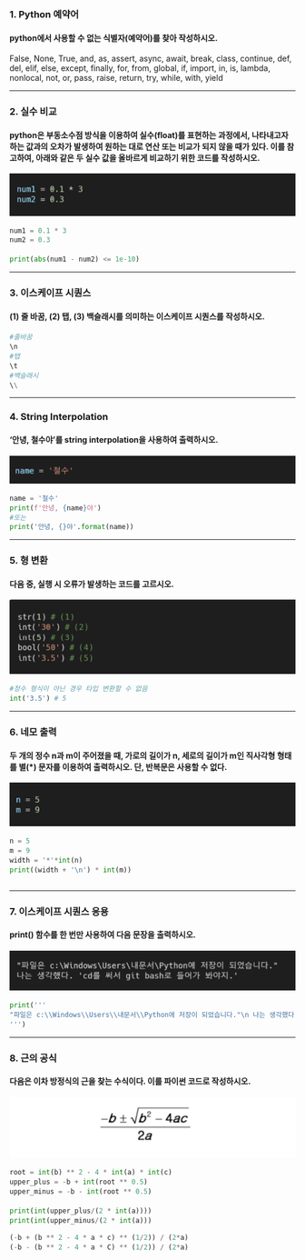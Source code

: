 ### 1. Python 예약어 

#### python에서 사용할 수 없는 식별자(예약어)를 찾아 작성하시오.



False, None, True, and, as, assert, async, await, break, class, continue, def, del, elif, else, except, finally, for, from, global, if, import, in, is, lambda, nonlocal, not, or, pass, raise, return, try, while, with, yield

----



### 2. 실수 비교 

#### python은 부동소수점 방식을 이용하여 실수(float)를 표현하는 과정에서, 나타내고자 하는 값과의 오차가 발생하여 원하는 대로 연산 또는 비교가 되지 않을 때가 있다. 이를 참고하여, 아래와 같은 두 실수 값을 올바르게 비교하기 위한 코드를 작성하시오.

![image-20220117223804401](homework.assets/image-20220117223804401.png)

``` python
num1 = 0.1 * 3
num2 = 0.3

print(abs(num1 - num2) <= 1e-10)
```

---



### 3. 이스케이프 시퀀스 

#### (1) 줄 바꿈, (2) 탭, (3) 백슬래시를 의미하는 이스케이프 시퀀스를 작성하시오.

``` python
#줄바꿈
\n
#탭
\t
#백슬래시
\\
```

---



### 4. String Interpolation 

#### ‘안녕, 철수야’를 string interpolation을 사용하여 출력하시오.

![image-20220117223840246](homework.assets/image-20220117223840246.png)

``` python
name = '철수'
print(f'안녕, {name}야')
#또는
print('안녕, {}야'.format(name))
```

----



### 5. 형 변환 

#### 다음 중, 실행 시 오류가 발생하는 코드를 고르시오.

![image-20220117223859284](homework.assets/image-20220117223859284.png)

``` python
#정수 형식이 아닌 경우 타입 변환할 수 없음
int('3.5') # 5
```

---



### 6. 네모 출력 

#### 두 개의 정수 n과 m이 주어졌을 때, 가로의 길이가 n, 세로의 길이가 m인 직사각형 형태를 별(*) 문자를 이용하여 출력하시오. 단, 반복문은 사용할 수 없다.

![image-20220117223925969](homework.assets/image-20220117223925969.png)

``` python
n = 5
m = 9 
width = '*'*int(n)
print((width + '\n') * int(m))
```

``` python

```





---



### 7. 이스케이프 시퀀스 응용 

#### print() 함수를 한 번만 사용하여 다음 문장을 출력하시오.

![image-20220117223947058](homework.assets/image-20220117223947058.png)

```python
print('''
"파일은 c:\\Windows\\Users\\내문서\\Python에 저장이 되었습니다."\n 나는 생각했다. 'cd를 써서 git bash로 들어가 봐야지.'
''')
```

---



### 8. 근의 공식 

#### 다음은 이차 방정식의 근을 찾는 수식이다. 이를 파이썬 코드로 작성하시오.

![image-20220117224000214](homework.assets/image-20220117224000214.png)

``` python
root = int(b) ** 2 - 4 * int(a) * int(c)
upper_plus = -b + int(root ** 0.5)
upper_minus = -b - int(root ** 0.5)

print(int(upper_plus/(2 * int(a))))
print(int(upper_minus/(2 * int(a)))
```

``` python
(-b + (b ** 2 - 4 * a * c) ** (1/2)) / (2*a)
(-b - (b ** 2 - 4 * a * C) ** (1/2)) / (2*a)
```

